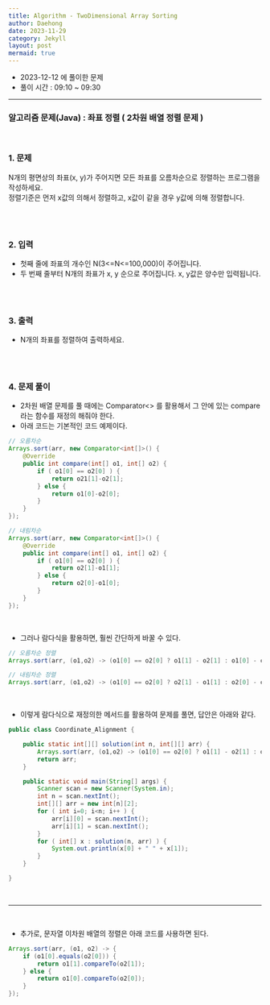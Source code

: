 ```yaml
---
title: Algorithm - TwoDimensional Array Sorting
author: Daehong
date: 2023-11-29
category: Jekyll
layout: post
mermaid: true
---
```


* 2023-12-12 에 풀이한 문제
* 풀이 시간 : 09:10 ~ 09:30

<hr>

### 알고리즘 문제(Java) : 좌표 정렬 ( 2차원 배열 정렬 문제 )

<br>

### 1. 문제
N개의 평면상의 좌표(x, y)가 주어지면 모든 좌표를 오름차순으로 정렬하는 프로그램을 작성하세요.
<br>
정렬기준은 먼저 x값의 의해서 정렬하고, x값이 같을 경우 y값에 의해 정렬합니다.

<br>
<br>

### 2. 입력
* 첫째 줄에 좌표의 개수인 N(3<=N<=100,000)이 주어집니다.
* 두 번째 줄부터 N개의 좌표가 x, y 순으로 주어집니다. x, y값은 양수만 입력됩니다.

<br>
<br>

### 3. 출력
* N개의 좌표를 정렬하여 출력하세요.

<br>
<br>

### 4. 문제 풀이
* 2차원 배열 문제를 풀 때에는 Comparator<> 를 활용해서 그 안에 있는 compare 라는 함수를 재정의 해줘야 한다.
* 아래 코드는 기본적인 코드 예제이다.

```java
// 오름차순
Arrays.sort(arr, new Comparator<int[]>() {
	@Override
	public int compare(int[] o1, int[] o2) {
		if ( o1[0] == o2[0] ) {
			return o21[1]-o2[1];
		} else {
			return o1[0]-o2[0];
		}
	}
});

// 내림차순
Arrays.sort(arr, new Comparator<int[]>() {
	@Override
	public int compare(int[] o1, int[] o2) {
		if ( o1[0] == o2[0] ) {
			return o2[1]-o1[1];
		} else {
			return o2[0]-o1[0];
		}
	}
});
```

<br>

* 그러나 람다식을 활용하면, 훨씬 간단하게 바꿀 수 있다.

```java
// 오름차순 정렬
Arrays.sort(arr, (o1,o2) -> (o1[0] == o2[0] ? o1[1] - o2[1] : o1[0] - o2[0]));

// 내림차순 정렬
Arrays.sort(arr, (o1,o2) -> (o1[0] == o2[0] ? o2[1] - o1[1] : o2[0] - o1[0]));
```

<br>

* 이렇게 람다식으로 재정의한 메서드를 활용하여 문제를 풀면, 답안은 아래와 같다.

```java
public class Coordinate_Alignment {

    public static int[][] solution(int n, int[][] arr) {
        Arrays.sort(arr, (o1,o2) -> (o1[0] == o2[0] ? o1[1] - o2[1] : o1[0] - o2[0]));
        return arr;
    }

    public static void main(String[] args) {
        Scanner scan = new Scanner(System.in);
        int n = scan.nextInt();
        int[][] arr = new int[n][2];
        for ( int i=0; i<n; i++ ) {
            arr[i][0] = scan.nextInt();
            arr[i][1] = scan.nextInt();
        }
        for ( int[] x : solution(n, arr) ) {
            System.out.println(x[0] + " " + x[1]);
        }
    }

}
```

<br>
<hr>
<br>

* 추가로, 문자열 이차원 배열의 정렬은 아래 코드를 사용하면 된다.

```java
Arrays.sort(arr, (o1, o2) -> {
    if (o1[0].equals(o2[0])) {
        return o1[1].compareTo(o2[1]);
    } else {
        return o1[0].compareTo(o2[0]);
    }
});
```
		

<br>
<br>
<br>
<br>
<br>